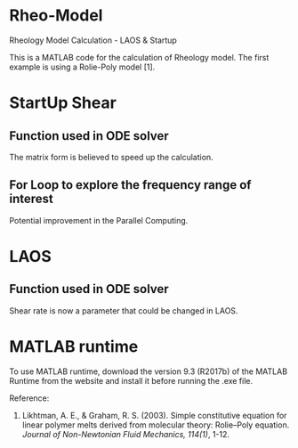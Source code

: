 # Rheo-Model

Rheology Model Calculation - LAOS & Startup

This is a MATLAB code for the calculation of Rheology model. The first example is using a Rolie-Poly model [1].

# StartUp Shear

## Function used in ODE solver

The matrix form is believed to speed up the calculation. 

## For Loop to explore the frequency range of interest

Potential improvement in the Parallel Computing.

# LAOS

## Function used in ODE solver

Shear rate is now a parameter that could be changed in LAOS.

# MATLAB runtime

To use MATLAB runtime, download the version 9.3 (R2017b) of the MATLAB Runtime from the website and install it before running the .exe file.


Reference:
1. Likhtman, A. E., & Graham, R. S. (2003). Simple constitutive equation for linear polymer melts derived from molecular theory: Rolie–Poly equation. *Journal of Non-Newtonian Fluid Mechanics, 114(1)*, 1-12.

